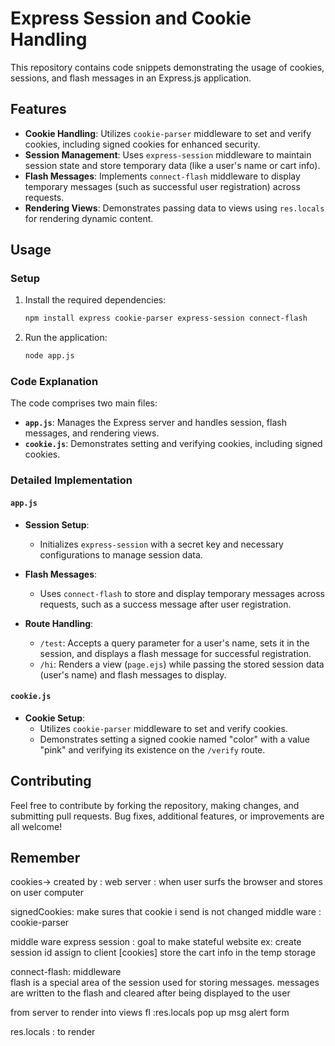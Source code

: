 # Express Session and Cookie Handling

This repository contains code snippets demonstrating the usage of cookies, sessions, and flash messages in an Express.js application.

## Features

- **Cookie Handling**: Utilizes `cookie-parser` middleware to set and verify cookies, including signed cookies for enhanced security.
- **Session Management**: Uses `express-session` middleware to maintain session state and store temporary data (like a user's name or cart info).
- **Flash Messages**: Implements `connect-flash` middleware to display temporary messages (such as successful user registration) across requests.
- **Rendering Views**: Demonstrates passing data to views using `res.locals` for rendering dynamic content.

## Usage

### Setup

1. Install the required dependencies:

    ```bash
    npm install express cookie-parser express-session connect-flash
    ```

2. Run the application:

    ```bash
    node app.js
    ```

### Code Explanation

The code comprises two main files:

- **`app.js`**: Manages the Express server and handles session, flash messages, and rendering views.
- **`cookie.js`**: Demonstrates setting and verifying cookies, including signed cookies.

### Detailed Implementation

#### `app.js`

- **Session Setup**:
    - Initializes `express-session` with a secret key and necessary configurations to manage session data.

- **Flash Messages**:
    - Uses `connect-flash` to store and display temporary messages across requests, such as a success message after user registration.

- **Route Handling**:
    - `/test`: Accepts a query parameter for a user's name, sets it in the session, and displays a flash message for successful registration.
    - `/hi`: Renders a view (`page.ejs`) while passing the stored session data (user's name) and flash messages to display.

#### `cookie.js`

- **Cookie Setup**:
    - Utilizes `cookie-parser` middleware to set and verify cookies.
    - Demonstrates setting a signed cookie named "color" with a value "pink" and verifying its existence on the `/verify` route.

## Contributing

Feel free to contribute by forking the repository, making changes, and submitting pull requests. Bug fixes, additional features, or improvements are all welcome!

## Remember

cookies->  created by : web server : when user surfs the browser  and stores on user computer

signedCookies: make sures that cookie i send is not changed 
 middle ware : cookie-parser

middle ware express session : goal to make stateful website
ex: create session id 
assign to client [cookies]
store the cart info in the temp storage 

connect-flash: middleware  
flash is a special area of the session used for storing messages. messages are written to the flash and cleared after being displayed to the user

from server to  render into views fl  :res.locals
pop up msg alert form

res.locals : to render


